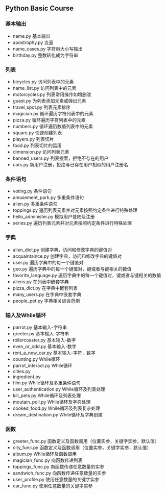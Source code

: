 ## Python Basic Course
### 基本输出
- name.py 基本输出
- apostrophy.py 变量
- name_cases.py 字符串大小写输出
- birthday.py 整数转化成为字符串

### 列表
- bicycles.py 访问列表中的元素
- name_list.py 访问列表中的元素
- motorcycles.py 列表常用操作如增删改
- guest.py 为列表添加元素或弹出元素
- travel_spot.py 列表元素排序
- magician.py 循环遍历字符列表中的元素
- pizza.py 循环遍历字符列表中的元素
- numbers.py 循环遍历数值列表中的元素
- square.py 快速创建列表
- players.py 列表切片
- food.py 列表切片的运用
- dimension.py 访问列表元素
- banned_users.py 列表搜索，拒绝不存在的用户
- cars.py 新用户注册，拒绝与已存在用户相似的用户注册名

### 条件语句
- voting.py 条件语句
- amusement_park.py 多重条件语句
- alien.py 多重条件语句
- toppings.py 遍历列表元素并对元素按照约定条件进行特殊处理
- hello_administer.py 模拟用户登陆及注册
- series.py 遍历列表元素并对元素按照约定条件进行特殊处理

### 字典
- alien_dict.py 创建字典，访问和修改字典的键值对
- acquaintaince.py 创建字典，访问和修改字典的键值对
- user.py 遍历字典中的每一个键值对
- geo.py 遍历字典中的每一个键值对，键或者与键相关的数值
- favorite_language.py 遍历字典中的每一个键值对，键或者与键相关的数值
- aliens.py 在列表中嵌套字典
- pizza_dict.py 在字典中嵌套列表
- many_users.py 在字典中嵌套字典
- people_pet.py 字典相关综合范例

### 输入及While循环
- parrot.py 基本输入-字符串
- greeter.py  基本输入-字符串
- rollercoaster.py 基本输入-数字
- even_or_odd.py 基本输入-数字
- rent_a_new_car.py 基本输入-字符，数字
- counting.py While循环
- parrot_interact.py While循环
- cities.py 
- ingredient.py
- film.py While循环及多重条件语句
- user_authentication.py While循环及列表处理
- kill_pets.py While循环及列表处理
- moutain_poll.py While循环及字典处理
- cooked_food.py While循环及列表复杂处理
- dream_destination.py While循环及字典创建

### 函数
- greeter_func.py 函数定义及函数调用（位置实参，关键字实参，默认值）
- city_func.py 函数定义及函数调用（位置实参，关键字实参，默认值）
- album.py While循环及函数调用
- magician_func.py 向函数传递列表
- toppings_func.py 向函数传递任意数量的实参
- sandwich_func.py 向函数传递任意数量的实参
- user_profile.py 使用任意数量的关键字实参
- car_func.py 使用任意数量的关键字实参






